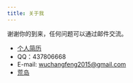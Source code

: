```yaml
---
title: 关于我
---
```


谢谢你的到来，任何问题可以通过邮件交流。

* [个人简历](http://allenwu.itscoder.com/resume)
* QQ：437806668
* E-mail: wuchangfeng2015@gmail.com
* [荒岛](http://allenwu.itscoder.com/diary)
